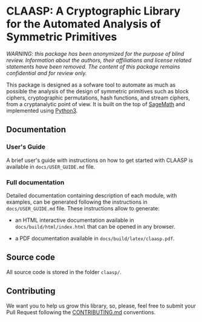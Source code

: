 # CLAASP: A Cryptographic Library for the Automated Analysis of Symmetric Primitives

_WARNING: this package has been anonymized for the purpose of blind review. 
Information about the authors, their affiliations and license related statements have been removed.
The content of this package remains confidential and for review only._


This package is designed as a sofware tool to automate as much as possible the analysis of the design of symmetric primitives 
such as block ciphers, cryptographic permutations, hash functions, and stream ciphers, from a cryptanalytic point of view.
It is built on the top of [SageMath](http://www.sagemath.org) and
implemented using [Python3](https://www.python.org/).

## Documentation

### User's Guide

A brief user's guide with instructions on how to get started with CLAASP 
is available in `docs/USER_GUIDE.md` file.
 
### Full documentation

Detailed documentation containing description of each module, with examples, can be generated following 
the instructions in `docs/USER_GUIDE.md` file. 
These instructions allow to generate:

- an HTML interactive documentation available in `docs/build/html/index.html` that can be opened in any browser.
 
- a PDF documentation available in `docs/build/latex/claasp.pdf`.

## Source code

All source code is stored in the folder `claasp/`.

## Contributing

We want you to help us grow this library, so, please, feel free to submit your Pull Request following the 
[CONTRIBUTING.md](docs/CONTRIBUTING.md) conventions.
